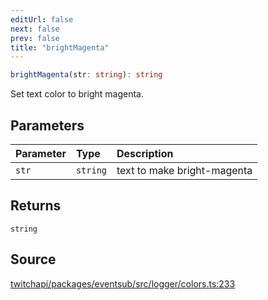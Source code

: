 ```yaml
---
editUrl: false
next: false
prev: false
title: "brightMagenta"
---
```


```ts
brightMagenta(str: string): string
```

Set text color to bright magenta.

## Parameters

| Parameter | Type | Description |
| :------ | :------ | :------ |
| `str` | `string` | text to make bright-magenta |

## Returns

`string`

## Source

[twitchapi/packages/eventsub/src/logger/colors.ts:233](https://github.com/pablornc/twitchapi//blob/b274026/packages/eventsub/src/logger/colors.ts#L233)
